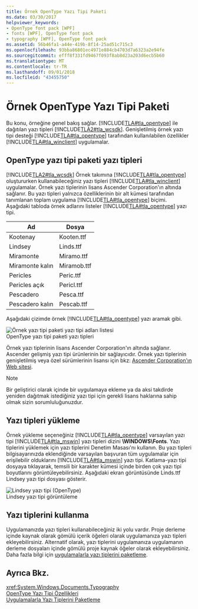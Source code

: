 ```yaml
---
title: Örnek OpenType Yazı Tipi Paketi
ms.date: 03/30/2017
helpviewer_keywords:
- OpenType font pack [WPF]
- fonts [WPF], OpenType font pack
- typography [WPF], OpenType font pack
ms.assetid: 56b46fa1-a44e-419b-8f14-25ad51c715c3
ms.openlocfilehash: 93bba86801ec4971e884cb4703d7a6323a2e94fe
ms.sourcegitcommit: efff8f331fd9467f093f8ab8d23a203d6ecb5b60
ms.translationtype: MT
ms.contentlocale: tr-TR
ms.lasthandoff: 09/01/2018
ms.locfileid: "43455750"
---
```

# <a name="sample-opentype-font-pack"></a>Örnek OpenType Yazı Tipi Paketi
Bu konu, örneğine genel bakış sağlar. [!INCLUDE[TLA#tla_opentype](../../../../includes/tlasharptla-opentype-md.md)] ile dağıtılan yazı tipleri [!INCLUDE[TLA2#tla_wcsdk](../../../../includes/tla2sharptla-wcsdk-md.md)]. Genişletilmiş örnek yazı tipi desteği [!INCLUDE[TLA#tla_opentype](../../../../includes/tlasharptla-opentype-md.md)] tarafından kullanılabilen özellikler [!INCLUDE[TLA#tla_winclient](../../../../includes/tlasharptla-winclient-md.md)] uygulamalar.  
  
  
<a name="overview"></a>   
## <a name="fonts-in-the-opentype-font-pack"></a>OpenType yazı tipi paketi yazı tipleri  
 [!INCLUDE[TLA2#tla_wcsdk](../../../../includes/tla2sharptla-wcsdk-md.md)] Örnek takımına [!INCLUDE[TLA#tla_opentype](../../../../includes/tlasharptla-opentype-md.md)] oluştururken kullanabileceğiniz yazı tipleri [!INCLUDE[TLA#tla_winclient](../../../../includes/tlasharptla-winclient-md.md)] uygulamalar. Örnek yazı tiplerinin lisans Ascender Corporation'ın altında sağlanır. Bu yazı tipleri yalnızca özelliklerinin bir alt kümesi tarafından tanımlanan toplam uygulama [!INCLUDE[TLA#tla_opentype](../../../../includes/tlasharptla-opentype-md.md)] biçimi. Aşağıdaki tabloda örnek adlarını listeler [!INCLUDE[TLA#tla_opentype](../../../../includes/tlasharptla-opentype-md.md)] yazı tipi.  
  
|**Ad**|**Dosya**|  
|--------------|--------------|  
|Kootenay|Kooten.ttf|  
|Lindsey|Linds.ttf|  
|Miramonte|Miramo.ttf|  
|Miramonte kalın|Miramob.ttf|  
|Pericles|Peric.ttf|  
|Pericles açık|Pericl.ttf|  
|Pescadero|Pesca.ttf|  
|Pescadero kalın|Pescab.ttf|  
  
 Aşağıdaki çizimde örnek [!INCLUDE[TLA#tla_opentype](../../../../includes/tlasharptla-opentype-md.md)] yazı aramak gibi.  
  
 ![Örnek yazı tipi paketi yazı tipi adları listesi](../../../../docs/framework/wpf/advanced/media/samplefontpack01.gif "samplefontpack01")  
OpenType yazı tipi paketi yazı tipleri  
  
 Örnek yazı tiplerinin lisans Ascender Corporation'ın altında sağlanır. Ascender gelişmiş yazı tipi ürünlerinin bir sağlayıcıdır. Örnek yazı tiplerinin genişletilmiş veya özel sürümlerinin lisansı için bkz: [Ascender Corporation'ın Web sitesi](https://go.microsoft.com/fwlink/?LinkId=182627).  
  
> [!NOTE]
>  Bir geliştirici olarak içinde bir uygulamaya ekleme ya da aksi takdirde yeniden dağıtmak istediğiniz yazı tipi için gerekli lisans haklarına sahip olmak sizin sorumluluğunuzdur.  
  
<a name="installing_the_fonts"></a>   
## <a name="installing-the-fonts"></a>Yazı tipleri yükleme  
 Örnek yükleme seçeneğiniz [!INCLUDE[TLA#tla_opentype](../../../../includes/tlasharptla-opentype-md.md)] varsayılan yazı tipi [!INCLUDE[TLA#tla_mswin](../../../../includes/tlasharptla-mswin-md.md)] yazı tipleri dizini **\WINDOWS\Fonts**. Yazı tiplerini yüklemek için yazı tiplerini Denetim Masası'nı kullanın. Bu yazı tipleri bilgisayarınızda eklendiğinde varsayılan başvuran tüm uygulamalar için erişilebilir olduklarını [!INCLUDE[TLA#tla_mswin](../../../../includes/tlasharptla-mswin-md.md)] yazı tipi. Katlama-yazı tipi dosyaya tıklayarak, temsili bir karakter kümesi içinde birden çok yazı tipi boyutlarını görüntüleyebilirsiniz. Aşağıdaki ekran görüntüsünde Linds.ttf Lindsey yazı tipi dosyası gösterir.  
  
 ![Lindsey yazı tipi &#40;OpenType&#41;](../../../../docs/framework/wpf/advanced/media/typographyinwpf-04.png "TypographyInWPF_04")  
Lindsey yazı tipi görüntüleme  
  
<a name="using_the_fonts"></a>   
## <a name="using-the-fonts"></a>Yazı tiplerini kullanma  
 Uygulamanızda yazı tipleri kullanabileceğiniz iki yolu vardır. Proje derleme içinde kaynak olarak gömülü içerik öğeleri olarak uygulamanıza yazı tipleri ekleyebilirsiniz. Alternatif olarak, yazı tiplerini uygulamanıza uygulamanın derleme dosyaları içinde gömülü proje kaynak öğeler olarak ekleyebilirsiniz. Daha fazla bilgi için [uygulamalarla yazı tiplerini paketleme](../../../../docs/framework/wpf/advanced/packaging-fonts-with-applications.md).  
  
## <a name="see-also"></a>Ayrıca Bkz.  
 <xref:System.Windows.Documents.Typography>  
 [OpenType Yazı Tipi Özellikleri](../../../../docs/framework/wpf/advanced/opentype-font-features.md)  
 [Uygulamalarla Yazı Tiplerini Paketleme](../../../../docs/framework/wpf/advanced/packaging-fonts-with-applications.md)
